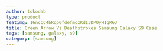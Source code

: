 ```yaml
---
author: tokodab
type: product
featimg: 16ncCC4bRqbGfdefmozKdI3DPOyHIqR6J
title: Green Arrow Vs Deathstrokes Samsung Galaxy S9 Case
tags: [samsung, galaxy, s9]
category: [samsung]
---
```

